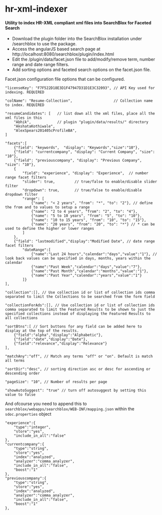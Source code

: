 hr-xml-indexer
==============

#### Utility to index HR-XML compliant xml files into SearchBlox for Faceted Search


- Download the plugin folder into the SearchBlox installation under /searchblox to use the package. 
- Access the angularJS based search page at http://localhost:8080/searchblox/plugin/index.html
- Edit the /plugin/data/facet.json file to add/modify/remove term, number range and date range filters.
- Add sorting options and faceted search options on the facet.json file. 

Facet.json configuration file options that can be configured.
    
    "licenseKey": "F7F522D18E3D1F47947D31D1E3C32093", // API Key used for indexing. REQUIRED
    
    "colName": "Resume-Collection",                   // Collection name to index. REQUIRED
    
    "resumeCandidates": [   // list down all the xml files, place all the xml files in this
        "Abhik",            // plugin "plugin/data/results/" directory
        "AkshataKothiwale",
        "AlexSpears201405cProfileBA",
    ]
    
    "facets":[
        {"field": "keywords",  "display": "Keywords","size":"10"},
        {"field": "currentcompany", "display": "Current Company", "size": "10"},
        {"field": "previouscompany", "display": "Previous Company", "size": "10"},
        {
            "field": "experience", "display": "Experience",  // number range facet filters
            "slider": true,         // true/false to enable/disable slider filter
            "dropdown": true,       // true/false to enable/disable dropdown filter
            "range": [
                {"name": "< 2 years", "from": "*", "to": "2"}, // define the from and to values to setup a range
                {"name": "2 to 4 years", "from": "2", "to": "4"},
                {"name": "5 to 10 years", "from": "5", "to": "10"},
                {"name": "10 to 15 years", "from": "10", "to": "15"},
                {"name": "20 years", "from": "20", "to": "*"} // * can be used to define the higher or lower ranges
            ]
        },
        {"field": "lastmodified","display":"Modified Date", // date range facet filters
            "dateRange":[ 
                {"name":"Last 24 hours","calendar":"days","value":"1"}, // look back values can be specified in days, months, years within the calendar
                {"name":"Past Week","calendar":"days","value":"7"},
                {"name":"Past Month","calendar":"months","value":"1"},
                {"name":"Past Year","calendar":"years","value":"1"}
            ]}
    ],
    
    "collection":[], // Use collection id or list of collection ids comma separated to limit the Collections to be searched from the form field
    
    "collectionForAds":[], // Use collection id or list of collection ids comma separated to limit the Featured Results to be shown to just the specified collections instead of displaying the Featured Results to all collections
    
    "sortBtns":[ // Sort buttons for any field can be added here to display at the top of the results.
		{"field":"alpha","display":"Alphabetic"},
		{"field":"date","display":"Date"},
		{"field":"relevance","display":"Relevance"}
    ],
    
    "matchAny":"off", // Match any terms "off" or "on". Default is match all terms
    
    "sortDir":"desc", // sorting direction asc or desc for ascending or descending order
    
    "pageSize": "10", // Number of results per page
    
    "showAutoSuggest": "true" // turn off autosuggest by setting this value to false

And ofcourse you need to append this to `searchblox/webapps/searchblox/WEB-INF/mapping.json` within the `sdoc.properties` object

    "experience":{
        "type":"integer",
        "store":"yes",
        "include_in_all":"false"
    },
    "currentcompany":{
        "type":"string",
        "store":"yes",
        "index":"analyzed",
        "analyzer":"comma_analyzer",
        "include_in_all":"false",
        "boost":"1"
    },
    "previouscompany":{
        "type":"string",
        "store":"yes",
        "index":"analyzed",
        "analyzer":"comma_analyzer",
        "include_in_all":"false",
        "boost":"1"
    },